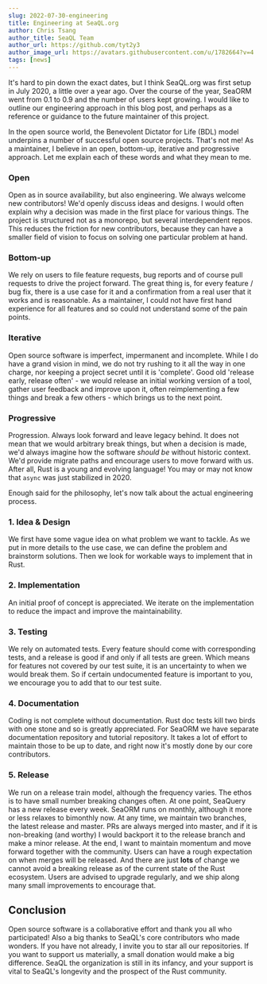```yaml
---
slug: 2022-07-30-engineering
title: Engineering at SeaQL.org
author: Chris Tsang
author_title: SeaQL Team
author_url: https://github.com/tyt2y3
author_image_url: https://avatars.githubusercontent.com/u/1782664?v=4
tags: [news]
---
```


It's hard to pin down the exact dates, but I think SeaQL.org was first setup in July 2020, a little over a year ago. Over the course of the year, SeaORM went from 0.1 to 0.9 and the number of users kept growing. I would like to outline our engineering approach in this blog post, and perhaps as a reference or guidance to the future maintainer of this project.

In the open source world, the Benevolent Dictator for Life (BDL) model underpins a number of successful open source projects. That's not me! As a maintainer, I believe in an open, bottom-up, iterative and progressive approach. Let me explain each of these words and what they mean to me.

### Open

Open as in source availability, but also engineering. We always welcome new contributors! We'd openly discuss ideas and designs. I would often explain why a decision was made in the first place for various things. The project is structured not as a monorepo, but several interdependent repos. This reduces the friction for new contributors, because they can have a smaller field of vision to focus on solving one particular problem at hand.

### Bottom-up

We rely on users to file feature requests, bug reports and of course pull requests to drive the project forward. The great thing is, for every feature / bug fix, there is a use case for it and a confirmation from a real user that it works and is reasonable. As a maintainer, I could not have first hand experience for all features and so could not understand some of the pain points.

### Iterative

Open source software is imperfect, impermanent and incomplete. While I do have a grand vision in mind, we do not try rushing to it all the way in one charge, nor keeping a project secret until it is 'complete'. Good old 'release early, release often' - we would release an initial working version of a tool, gather user feedback and improve upon it, often reimplementing a few things and break a few others - which brings us to the next point.

### Progressive

Progression. Always look forward and leave legacy behind. It does not mean that we would arbitrary break things, but when a decision is made, we'd always imagine how the software *should be* without historic context. We'd provide migrate paths and encourage users to move forward with us. After all, Rust is a young and evolving language! You may or may not know that `async` was just stabilized in 2020.

Enough said for the philosophy, let's now talk about the actual engineering process.

### 1. Idea & Design

We first have some vague idea on what problem we want to tackle. As we put in more details to the use case, we can define the problem and brainstorm solutions. Then we look for workable ways to implement that in Rust.

### 2. Implementation

An initial proof of concept is appreciated. We iterate on the implementation to reduce the impact and improve the maintainability.

### 3. Testing

We rely on automated tests. Every feature should come with corresponding tests, and a release is good if and only if all tests are green. Which means for features not covered by our test suite, it is an uncertainty to when we would break them. So if certain undocumented feature is important to you, we encourage you to add that to our test suite.

### 4. Documentation

Coding is not complete without documentation. Rust doc tests kill two birds with one stone and so is greatly appreciated. For SeaORM we have separate documentation repository and tutorial repository. It takes a lot of effort to maintain those to be up to date, and right now it's mostly done by our core contributors.

### 5. Release

We run on a release train model, although the frequency varies. The ethos is to have small number breaking changes often. At one point, SeaQuery has a new release every week. SeaORM runs on monthly, although it more or less relaxes to bimonthly now. At any time, we maintain two branches, the latest release and master. PRs are always merged into master, and if it is non-breaking (and worthy) I would backport it to the release branch and make a minor release. At the end, I want to maintain momentum and move forward together with the community. Users can have a rough expectation on when merges will be released. And there are just **lots** of change we cannot avoid a breaking release as of the current state of the Rust ecosystem. Users are advised to upgrade regularly, and we ship along many small improvements to encourage that.

## Conclusion

Open source software is a collaborative effort and thank you all who participated! Also a big thanks to SeaQL's core contributors who made wonders. If you have not already, I invite you to star all our repositories. If you want to support us materially, a small donation would make a big difference. SeaQL the organization is still in its infancy, and your support is vital to SeaQL's longevity and the prospect of the Rust community.